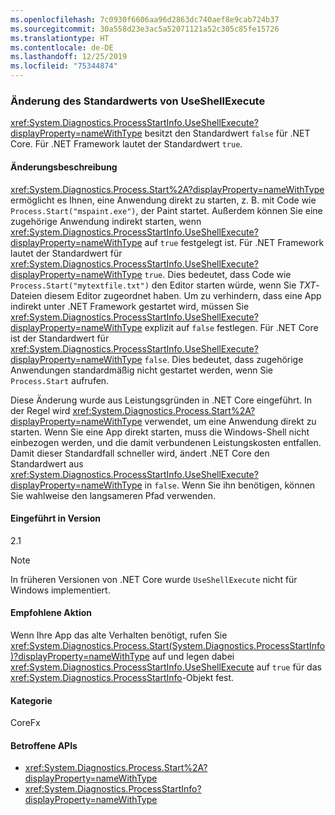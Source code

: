 ```yaml
---
ms.openlocfilehash: 7c0930f6606aa96d2863dc740aef8e9cab724b37
ms.sourcegitcommit: 30a558d23e3ac5a52071121a52c305c85fe15726
ms.translationtype: HT
ms.contentlocale: de-DE
ms.lasthandoff: 12/25/2019
ms.locfileid: "75344874"
---
```

### <a name="change-in-default-value-of-useshellexecute"></a>Änderung des Standardwerts von UseShellExecute

<xref:System.Diagnostics.ProcessStartInfo.UseShellExecute?displayProperty=nameWithType> besitzt den Standardwert `false` für .NET Core. Für .NET Framework lautet der Standardwert `true`.

#### <a name="change-description"></a>Änderungsbeschreibung

<xref:System.Diagnostics.Process.Start%2A?displayProperty=nameWithType> ermöglicht es Ihnen, eine Anwendung direkt zu starten, z. B. mit Code wie `Process.Start("mspaint.exe")`, der Paint startet. Außerdem können Sie eine zugehörige Anwendung indirekt starten, wenn <xref:System.Diagnostics.ProcessStartInfo.UseShellExecute?displayProperty=nameWithType> auf `true` festgelegt ist. Für .NET Framework lautet der Standardwert für <xref:System.Diagnostics.ProcessStartInfo.UseShellExecute?displayProperty=nameWithType> `true`. Dies bedeutet, dass Code wie `Process.Start("mytextfile.txt")` den Editor starten würde, wenn Sie *TXT*-Dateien diesem Editor zugeordnet haben. Um zu verhindern, dass eine App indirekt unter .NET Framework gestartet wird, müssen Sie <xref:System.Diagnostics.ProcessStartInfo.UseShellExecute?displayProperty=nameWithType> explizit auf `false` festlegen. Für .NET Core ist der Standardwert für <xref:System.Diagnostics.ProcessStartInfo.UseShellExecute?displayProperty=nameWithType> `false`. Dies bedeutet, dass zugehörige Anwendungen standardmäßig nicht gestartet werden, wenn Sie `Process.Start` aufrufen.

Diese Änderung wurde aus Leistungsgründen in .NET Core eingeführt. In der Regel wird <xref:System.Diagnostics.Process.Start%2A?displayProperty=nameWithType> verwendet, um eine Anwendung direkt zu starten. Wenn Sie eine App direkt starten, muss die Windows-Shell nicht einbezogen werden, und die damit verbundenen Leistungskosten entfallen. Damit dieser Standardfall schneller wird, ändert .NET Core den Standardwert aus <xref:System.Diagnostics.ProcessStartInfo.UseShellExecute?displayProperty=nameWithType> in `false`. Wenn Sie ihn benötigen, können Sie wahlweise den langsameren Pfad verwenden.

#### <a name="version-introduced"></a>Eingeführt in Version

2.1

> [!NOTE]
> In früheren Versionen von .NET Core wurde `UseShellExecute` nicht für Windows implementiert.

#### <a name="recommended-action"></a>Empfohlene Aktion

Wenn Ihre App das alte Verhalten benötigt, rufen Sie <xref:System.Diagnostics.Process.Start(System.Diagnostics.ProcessStartInfo)?displayProperty=nameWithType> auf und legen dabei <xref:System.Diagnostics.ProcessStartInfo.UseShellExecute> auf `true` für das <xref:System.Diagnostics.ProcessStartInfo>-Objekt fest.

#### <a name="category"></a>Kategorie

CoreFx

#### <a name="affected-apis"></a>Betroffene APIs

- <xref:System.Diagnostics.Process.Start%2A?displayProperty=nameWithType>
- <xref:System.Diagnostics.ProcessStartInfo?displayProperty=nameWithType>

<!--

### Affected APIs

- `Overload:System.Diagnostics.Process.Start`
- `M:System.Diagnostics.ProcessStartInfo`

-->
